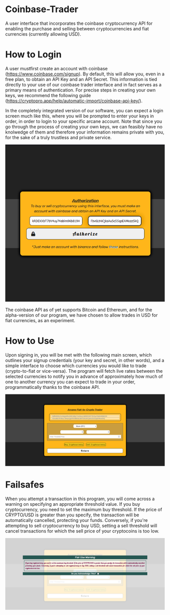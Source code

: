 # Coinbase-Trader
A user interface that incorporates the coinbase cryptocurrency API for enabling the purchase and selling between cryptocurrencies and fiat currencies (currently allowing USD).

# How to Login #
A user mustfirst create an account with coinbase (https://www.coinbase.com/signup). By default, this will allow you, even in a free plan, to obtain an API Key and an API Secret. This information is tied directly to your use of our coinbase trader interface and in fact serves as a primary means of authentication. For precise steps in creating your own keys, we recommend the following guide (https://cryptopro.app/help/automatic-import/coinbase-api-key/).

In the completely integrated version of our software, you can expect a login screen much like this, where you will be prompted to enter your keys in order, in order to login to your specific arcane account. Note that since you go through the process of creating your own keys, we can feasibly have no knolwedge of them and therefore your information remains private with you, for the sake of a truly trustless and private service.

![part1.png](https://github.com/ArcaneCorporations/Coinbase-Trader/blob/main/screenshots/ss1.png)

The coinbase API as of yet supports Bitcoin and Ethereum, and for the alpha-version of our program, we have chosen to allow trades in USD for fiat currencies, as an experiment.

# How to Use #
Upon signing in, you will be met with the following main screen, which outlines your signup credentials (your key and secret, in other words), and a simple interface to choose which currencies you would like to trade (crypto-to-fiat or vice-versa). The program will fetch live rates between the selected currencies to notify you in advance of approximately how much of one to another currency you can expect to trade in your order, programmatically thanks to the coinbase API.

![part2.png](https://github.com/ArcaneCorporations/Coinbase-Trader/blob/main/screenshots/ss2.png)

# Failsafes #
When you attempt a transaction in this program, you will come across a warning on specifying an appropriate threshold value. If you buy cryptocurrency, you need to set the maximum buy threshold. If the price of CRYPTO/USD is greater than you specify, the transaction will be automatically cancelled, protecting your funds. Conversely, if you're attempting to sell cryptocurrency to buy USD, setting a sell threshold will cancel transactions for which the sell price of your cryptocoins is too low.

![part3.png](https://github.com/ArcaneCorporations/Coinbase-Trader/blob/main/screenshots/ss3.png)
